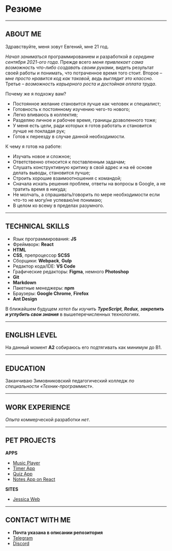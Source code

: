# Резюме

---

## ABOUT ME

Здравствуйте, меня зовут Евгений, мне 21 год.

_Начал заниматься_ программированием и разработкой _в середине сентября 2021-ого года_. Прежде всего _меня привлекает сама возможность что-либо создавать своим руками_, видеть результат своей работы и понимать, что потраченное время того стоит. Второе – _мне просто нравится код как таковой, ведь выглядит это классно_. Третье – _возможность карьерного роста и достойная оплата труда_.

Почему же я подхожу вам?

- Постоянное желание становится лучше как человек и специалист;
- Готовность к постоянному изучению чего-то нового;
- Легко вливаюсь в коллектив;
- Разделяю личное и рабочее время, границы дозволенного тоже;
- У меня есть цели, ради которых я готов работать и становится лучше не покладая рук;
- Готов к переезду в случае данной необходимости.

К чему я готов на работе:

- Изучать новое и сложное;
- Ответственно относится к поставленным задачам;
- Слушать конструктивную критику в свой адрес и на её основе делать выводы, становится лучше;
- Строить хорошие взаимоотношения с командой;
- Сначала искать решения проблем, ответы на вопросы в Google, а не тратить время в никуда;
- Не молчать, а спрашивать/говорить по мере необходимости если что-то не могу/не успеваю/не понимаю;
- В целом ко всему в пределах разумного.

---

## TECHNICAL SKILLS

- Язык программирования: **JS**
- Фреймворк: **React**
- **HTML**
- **CSS**, препроцессор **SCSS**
- Сборщики: **Webpack**, **Gulp**
- Редактор кода/IDE: **VS Code**
- Графические редакторы: **Figma**, немного **Photoshop**
- **Git**
- **Markdown**
- Пакетные менеджеры: **npm**
- Браузеры: **Google Chrome**, **Firefox**
- **Ant Design**

В ближайшем будущем _хотел бы изучить **TypeScript**, **Redux**, **закрепить и углубить свои знания**_ в вышеперечисленных технологиях.

---

## ENGLISH LEVEL

На данный момент **A2** собираюсь его подтягивать как минимум до B1.

---

## EDUCATION

Заканчиваю Зимовниковский педагогический колледж _по специальности «Техник-программист»_.

---

## WORK EXPERIENCE

_Опыта_ коммерческой разработки _нет_.

---

## PET PROJECTS

**APPS**

- [Music Player](https://evsem.github.io/MusicApp/musicApp.html)
- [Timer App](https://evsem.github.io/TimerApp/index.html)
- [Quiz App](https://evsem.github.io/QuizApp/quiz.html)
- [Notes App on React](https://evsem.github.io/NotesPortfolio/dist/index.html)

**SITES**

- [Jessica Web](https://evsem.github.io/JessicaWeb/jessica.html)

---

## CONTACT WITH ME

- **Почта указана в описании репозитория**
- [Telegram](https://t.me/soua13)
- [Discord](https://discordapp.com/users/#cosin3005/)
